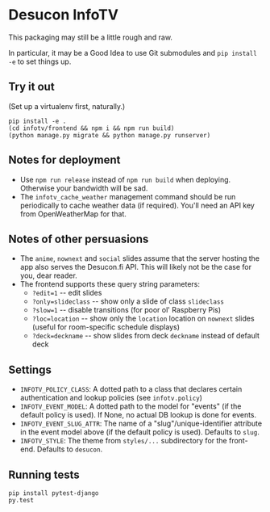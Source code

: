 Desucon InfoTV
==============

This packaging may still be a little rough and raw.

In particular, it may be a Good Idea to use Git submodules
and `pip install -e` to set things up.

Try it out
----------

(Set up a virtualenv first, naturally.)

```
pip install -e .
(cd infotv/frontend && npm i && npm run build)
(python manage.py migrate && python manage.py runserver)
```

Notes for deployment
--------------------

* Use `npm run release` instead of `npm run build`
  when deploying.  Otherwise your bandwidth will be sad.
* The `infotv_cache_weather` management command should be run
  periodically to cache weather data (if required).
  You'll need an API key from OpenWeatherMap for that.

Notes of other persuasions
--------------------------

* The `anime`, `nownext` and `social` slides assume that the server
  hosting the app also serves the Desucon.fi API.  This will likely
  not be the case for you, dear reader.
* The frontend supports these query string parameters:
  * `?edit=1` -- edit slides
  * `?only=slideclass` -- show only a slide of class `slideclass`
  * `?slow=1` -- disable transitions (for poor ol' Raspberry Pis)
  * `?loc=location` -- show only the `location` location on `nownext`
    slides (useful for room-specific schedule displays)
  * `?deck=deckname` -- show slides from deck `deckname` instead of
    default deck

Settings
--------

* `INFOTV_POLICY_CLASS`:
  A dotted path to a class that declares certain
  authentication and lookup policies (see `infotv.policy`)
* `INFOTV_EVENT_MODEL`:
  A dotted path to the model for "events" (if the default policy is used).
  If None, no actual DB lookup is done for events.
* `INFOTV_EVENT_SLUG_ATTR`:
  The name of a "slug"/unique-identifier attribute in the event model above
  (if the default policy is used).  Defaults to `slug`.
* `INFOTV_STYLE`:
  The theme from `styles/...` subdirectory for the front-end. Defaults to `desucon`.

Running tests
-------------

```
pip install pytest-django
py.test
```
